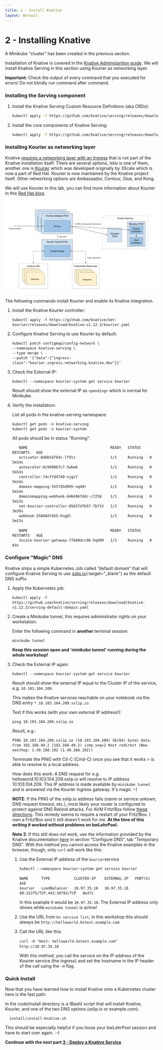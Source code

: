 ```yaml
---
title: 2 - Install Knative
layout: default
---
```


# 2 - Installing Knative

A Minikube "cluster" has been created in the previous section.

Installation of Knative is covered in the [Knative Administartion guide](https://knative.dev/docs/admin/install/serving/install-serving-with-yaml/). We will install Knative Serving in this section using Kourier as networking layer.

**Important:** Check the output of every command that you executed for errors! Do not blindly run command after command.

### Installing the Serving component 

1. Install the Knative Serving Custom Resource Definitions (aka CRDs):

      ```sh
      kubectl apply -f https://github.com/knative/serving/releases/download/knative-v1.12.3/serving-crds.yaml
      ```

1. Install the core components of Knative Serving:

      ```sh
      kubectl apply -f https://github.com/knative/serving/releases/download/knative-v1.12.3/serving-core.yaml
      ```

### Installing Kourier as networking layer

Knative [requires a networking layer with an Ingress](https://knative.dev/docs/admin/install/serving/install-serving-with-yaml/#install-a-networking-layer) that is not part of the Knative installation itself. There are several options, Istio is one of them, another one is [Kourier](https://github.com/knative/net-kourier) which was developed originally by 3Scale which is now a part of Red Hat. Kourier is now maintained by the Knative project itself. Other networking options are Ambassador, Contour, Glue, and Kong. 

We will use Kourier in this lab, you can find more information about Kourier in this [Red Hat blog](https://developers.redhat.com/blog/2020/06/30/kourier-a-lightweight-knative-serving-ingress/).

![Kourier](../images/Kourier_diagram.png)

The following commands install Kourier and enable its Knative integration.

1. Install the Knative Kourier controller:

      ```
      kubectl apply -f https://github.com/knative/net-kourier/releases/download/knative-v1.12.3/kourier.yaml
      ```

1. Configure Knative Serving to use Kourier by default:

      ```
      kubectl patch configmap/config-network \
      --namespace knative-serving \
      --type merge \
      --patch '{"data":{"ingress-class":"kourier.ingress.networking.knative.dev"}}'
      ```

1. Check the External IP:

      ```
      kubectl --namespace kourier-system get service kourier
      ```

      Result should show the external IP as `<pending>` which is normal for Minikube.

1. Verify the installation:

   List all pods in the knative-serving namespace:


   ```
   kubectl get pods -n knative-serving
   kubectl get pods -n kourier-system
   ```

   All pods should be in status "Running":

   ```
      NAME                                      READY   STATUS    RESTARTS   AGE
      activator-848b54764c-lf5tz                1/1     Running   0          5m14s
      autoscaler-6c9d98bfc7-5wbw6               1/1     Running   0          5m14s
      controller-74cffd4749-njgv7               1/1     Running   0          5m14s
      domain-mapping-5557d5d995-nq49r           1/1     Running   0          5m14s
      domainmapping-webhook-646496fddc-c7258    1/1     Running   0          5m13s
      net-kourier-controller-85657dfb57-7b7t5   1/1     Running   0          3m39s
      webhook-55868d7455-hng8l                  1/1     Running   0          5m13s

      NAME                                      READY   STATUS    RESTARTS   AGE
      3scale-kourier-gateway-77849dcc96-hqd99   1/1     Running   0          64s
   ```   

         

### Configure "Magic" DNS

Knative ships a simple Kubernetes Job called “default domain” that will configure Knative Serving to use [sslip.io](http://sslip.io/){:target="_blank"} as the default DNS suffix.

1. Apply the Kubernetes job:

      ```
      kubectl apply -f https://github.com/knative/serving/releases/download/knative-v1.12.3/serving-default-domain.yaml
      ```

2. Create a Minikube tunnel, this requires administrator rights on your workstation. 
   
   Enter the following command in **another** terminal session:

      ```
      minikube tunnel
      ```      

      **Keep this session open and 'minikube tunnel' running during the whole workshop!**

3. Check the External IP again:

      ```
      kubectl --namespace kourier-system get service kourier
      ```

      Result should show the external IP equal to the Cluster IP of the service, e.g. `10.103.104.209`. 

      This makes the Knative services reachable on your notebook via the DNS entry `*.10.103.104.209.sslip.io`.

      Test if this works (with your own external IP address!):

      ```
      ping 10.103.104.209.sslip.io
      ```

      Result, e.g.:

      ```
      PING 10.103.104.209.sslip.io (10.103.104.209) 56(84) bytes data.
      From 192.168.49.2 (192.168.49.2) icmp_seq=2 Host redirect (New nexthop: 1.49.168.192 (1.49.168.192))
      ```

      Terminate the PING with Ctl-C (Cmd-C) once you see that it works = is able to resolve to a local address.

      How does this work: A DNS request for e.g. helloworld.10.103.104.209.sslip.io will resolve to IP address 10.103.104.209. This IP address is made available by `minikube tunnel` and is answered via the Kourier ingress gateway. It's magic :-)

      **NOTE**: If the PING of the sslip.io address fails (name or service unkown, DNS request timeout, etc.), most likely your router is configured to protect against DNS Rebind attacks. For AVM Fritz!Box follow [these directions](https://avm.de/service/wissensdatenbank/dok/FRITZ-Box-7390/663_DNS-Auflosung-privater-IP-Adressen-nicht-moglich/). This remedy seems to require a restart of your Fritz!Box. I own a Fritz!Box and it still doesn't work for me.  **At the time of this writing it worked without problems on bwLehrPool.**

      **Note 2**: If this still does not work, use the information provided by the Knative documentation [here](https://knative.dev/docs/install/yaml-install/serving/install-serving-with-yaml/#configure-dns) in section "Configure DNS", tab "Temporary DNS". With this method you cannot access the Knative examples in the browser, though, only `curl` will work like this:

      1. Use the External IP address of the `kourier`service
   
            ```
            kubectl --namespace kourier-system get service kourier

            NAME      TYPE           CLUSTER-IP    EXTERNAL-IP   PORT(S)                      AGE
            kourier   LoadBalancer   10.97.35.18   10.97.35.18   80:32275/TCP,443:30793/TCP   8m37s
            ```

            In this example it would be `10.97.35.18`. The External IP address only shows while `minikube tunnel` is active!


      2. Use the URL from `kn service list`, in this workshop this should always be `http://helloworld.kntest.example.com`

      3. Call the URL like this:
   
            `curl -H "Host: helloworld.kntest.example.com" http://10.97.35.18`

            With this method, you call the service on the IP address of the Kourier service (the ingress) and set the hostname in the IP header of the call using the `-H` flag.
            
### Quick Install

Now that you have learned how to install Knative onto a Kubernetes cluster here is the fast path:

In the code/install directory is a (Bash) script that will install Knative, Kourier, and one of the two DNS options (sslip.io or example.com):

      install/install-knative.sh

This should be especially helpful if you loose your bwLehrPool session and have to start over again. :-)

__Continue with the next part [3 - Deploy a Knative Service](../workshop/3-DeployKnativeService)__      

